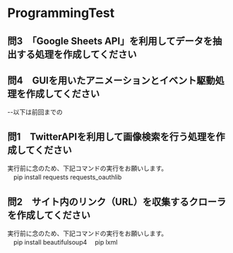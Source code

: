 # ProgrammingTest

## 問3　「Google Sheets API」を利用してデータを抽出する処理を作成してください

## 問4　GUIを用いたアニメーションとイベント駆動処理を作成してください

--以下は前回までの
## 問1　TwitterAPIを利用して画像検索を行う処理を作成してください  
 実行前に念のため、下記コマンドの実行をお願いします。  
 　pip install requests requests_oauthlib

## 問2　サイト内のリンク（URL）を収集するクローラを作成してください
 実行前に念のため、下記コマンドの実行をお願いします。  
 　pip install beautifulsoup4
 　pip lxml
